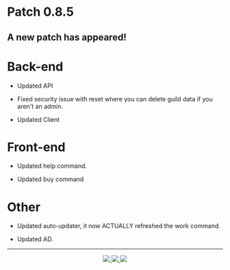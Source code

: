 <h1> Patch 0.8.5

## A new patch has appeared!

# Back-end

- Updated API

- Fixed security issue with reset where you can delete guild data if you aren't an admin.

- Updated Client

# Front-end

- Updated help command.

- Updated buy command

# Other

- Updated auto-updater, it now ACTUALLY refreshed the work command.

- Updated AD.

---
<div align="center">
    <a href="https://senko.gg/discord">
        <img src="https://img.shields.io/discord/777251087592718336?color=5865F2&label=Community&logo=discord&logoColor=white">
    </a>
    <a href="https://senkosworld.com/invite">
        <img src="https://img.shields.io/badge/-Invite%20Senko-orange">
    </a>
    <a href="https://github.com/SenkoTheKitsune1/Senko-Issues/issues/new?assignees=&labels=Bug/Error&template=bug-report.md&title=">
        <img src="https://img.shields.io/badge/-Submit%20an%20issue-blue">
    </a>
